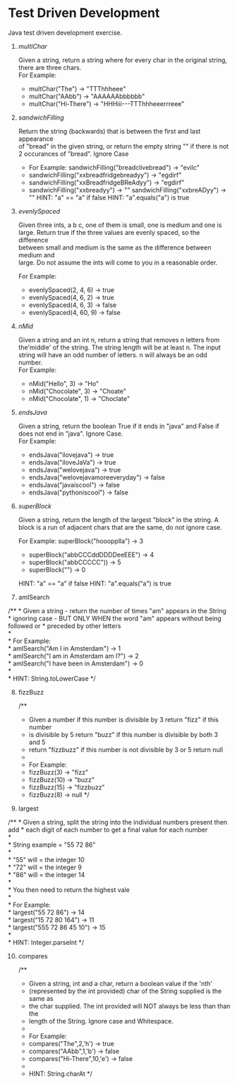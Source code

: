 <h1>Test Driven Development</h1>
Java test driven development exercise.  

1. *multiChar*

 	Given a string, return a string where for every char in the original string, there are three chars.<br>
 	For Example:<br>
 	* multChar("The") → "TTThhheee"<br>
 	* multChar("AAbb") → "AAAAAAbbbbbb"<br>
	* multChar("Hi-There") → "HHHiii---TTThhheeerrreee"<br>
   
   

2. *sandwichFilling*


	Return the string (backwards) that is between the first and last appearance  
	of "bread" in the given string, or return the empty string "" if there is not  
	2 occurances of "bread". Ignore Case  
	* For Example: sandwichFilling("breadclivebread") → "evilc"
	* sandwichFilling("xxbreadfridgebreadyy") → "egdirf"
	* sandwichFilling("xxBreadfridgeBReAdyy") → "egdirf"
	* sandwichFilling("xxbreadyy") → "" sandwichFilling("xxbreADyy") → ""
	HINT: "a" == "a" if false HINT: "a".equals("a") is true  

   

3. *evenlySpaced*


	 Given three ints, a b c, one of them is small, one is medium and one is  
	 large. Return true if the three values are evenly spaced, so the difference  
	 between small and medium is the same as the difference between medium and  
	 large. Do not assume the ints will come to you in a reasonable order.  

	 For Example:	
	 * evenlySpaced(2, 4, 6) → true<br>
	 * evenlySpaced(4, 6, 2) → true<br>
	 * evenlySpaced(4, 6, 3) → false<br>
	 * evenlySpaced(4, 60, 9) → false
   

4. *nMid*	

	
	 Given a string and an int n, return a string that removes n letters from	
	 the'middle' of the string. The string length will be at least n. The input	
	 string will have an odd number of letters. n will always be an odd	
	 number.	
	 For Example:
	 * nMid("Hello", 3) → "Ho"
	 * nMid("Chocolate", 3) → "Choate"
	 * nMid("Chocolate", 1) → "Choclate"
   
5. *endsJava*  

	 Given a string, return the boolean True if it ends in "java" and False if
	 does not end in "java". Ignore Case.	
	 For Example:	
	 * endsJava("ilovejava") → true
	 * endsJava("iloveJaVa") → true
	 * endsJava("welovejava") → true
	 * endsJava("welovejavamoreeveryday") → false
	 * endsJava("javaiscool") → false
	 * endsJava("pythoniscool") → false

6. *superBlock*  

	 Given a string, return the length of the largest "block" in the string. A	
	 block is a run of adjacent chars that are the same, do not ignore case.	
	 
	 For Example: superBlock("hooopplla") → 3	
	 * superBlock("abbCCCddDDDDeeEEE") → 4	
	 * superBlock("abbCCCCC")) → 5	
	 * superBlock("") → 0	
	 
	 HINT: "a" == "a" if false HINT: "a".equals("a") is true
	

7. amISearch  

/**
	 * Given a string - return the number of times "am" appears in the String
	 * ignoring case - BUT ONLY WHEN the word "am" appears without being followed or
	 * preceded by other letters <br>
	 * <br>
	 * For Example: <br>
	 * amISearch("Am I in Amsterdam") → 1 <br>
	 * amISearch("I am in Amsterdam am I?") → 2 <br>
	 * amISearch("I have been in Amsterdam") → 0 <br>
	 * <br>
	 * HINT: String.toLowerCase
	 */

8. fizzBuzz  

	/**
	 * Given a number if this number is divisible by 3 return "fizz" if this number
	 * is divisible by 5 return "buzz" if this number is divisible by both 3 and 5
	 * return "fizzbuzz" if this number is not divisible by 3 or 5 return null<br>
	 * <br>
	 * For Example: <br>
	 * fizzBuzz(3) → "fizz" <br>
	 * fizzBuzz(10) → "buzz" <br>
	 * fizzBuzz(15) → "fizzbuzz" <br>
	 * fizzBuzz(8) → null
	 */

9. largest  

/**
	 * Given a string, split the string into the individual numbers present then add
	 * each digit of each number to get a final value for each number <br>
	 * <br>
	 * String example = "55 72 86"<br>
	 * <br>
	 * "55" will = the integer 10 <br>
	 * "72" will = the integer 9 <br>
	 * "86" will = the integer 14 <br>
	 * <br>
	 * You then need to return the highest vale <br>
	 * <br>
	 * For Example: <br>
	 * largest("55 72 86") → 14 <br>
	 * largest("15 72 80 164") → 11 <br>
	 * largest("555 72 86 45 10") → 15 <br>
	 * <br>
	 * HINT: Integer.parseInt
	 */
	 
	 

10. compares  

	/**
	 * Given a string, int and a char, return a boolean value if the 'nth'
	 * (represented by the int provided) char of the String supplied is the same as
	 * the char supplied. The int provided will NOT always be less than than the
	 * length of the String. Ignore case and Whitespace. <br>
	 * <br>
	 * For Example: <br>
	 * compares("The",2,'h') → true <br>
	 * compares("AAbb",1,'b') → false <br>
	 * compares("Hi-There",10,'e') → false <br>
	 * <br>
	 * HINT: String.charAt
	 */

